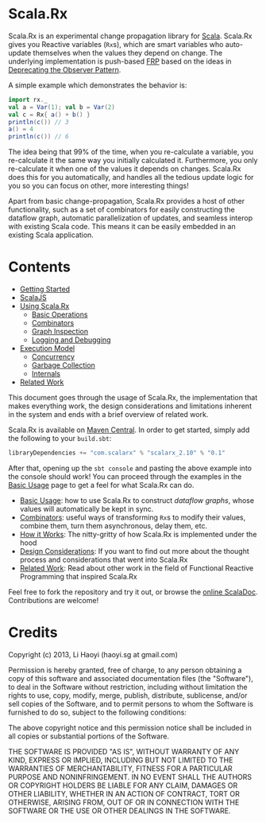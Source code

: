 Scala.Rx
========

Scala.Rx is an experimental change propagation library for [Scala](http://www.scala-lang.org/). Scala.Rx gives you Reactive variables (`Rx`s), which are smart variables who auto-update themselves when the values they depend on change. The underlying implementation is push-based [FRP](http://en.wikipedia.org/wiki/Functional_reactive_programming) based on the ideas in [Deprecating the Observer Pattern](http://infoscience.epfl.ch/record/176887/files/DeprecatingObservers2012.pdf).

A simple example which demonstrates the behavior is:

```scala
import rx._
val a = Var(1); val b = Var(2)
val c = Rx{ a() + b() }
println(c()) // 3
a() = 4
println(c()) // 6
```

The idea being that 99% of the time, when you re-calculate a variable, you re-calculate it the same way you initially calculated it. Furthermore, you only re-calculate it when one of the values it depends on changes. Scala.Rx does this for you automatically, and handles all the tedious update logic for you so you can focus on other, more interesting things!

Apart from basic change-propagation, Scala.Rx provides a host of other functionality, such as a set of combinators for easily constructing the dataflow graph, automatic parallelization of updates, and seamless interop with existing Scala code. This means it can be easily embedded in an existing Scala application.

Contents
========

- [Getting Started](#getting-started)
- [ScalaJS](#scalajs)
- [Using Scala.Rx](#using-scalarx)
  - [Basic Operations](#basic-operations)
  - [Combinators](#combinators)
  - [Graph Inspection](#graph-inspection)
  - [Logging and Debugging](#logging-and-debugging)
- [Execution Model](#execution-model)
  - [Concurrency](#concurrency)
  - [Garbage Collection](#garbage-collection)
  - [Internals](#internals)
- [Related Work](#related-work)

This document goes through the usage of Scala.Rx, the implementation that makes everything work, the design considerations and limitations inherent in the system and ends with a brief overview of related work.

Scala.Rx is available on [Maven Central](http://search.maven.org/#artifactdetails%7Ccom.scalarx%7Cscalarx_2.10%7C0.1%7Cjar). In order to get started, simply add the following to your `build.sbt`:

```scala
libraryDependencies += "com.scalarx" % "scalarx_2.10" % "0.1"
```

After that, opening up the `sbt console` and pasting the above example into the console should work! You can proceed through the examples in the [Basic Usage](https://github.com/lihaoyi/scala.rx/wiki/Basic-Usage) page to get a feel for what Scala.Rx can do.

- [Basic Usage](https://github.com/lihaoyi/scala.rx/wiki/Basic-Usage): how to use Scala.Rx to construct *dataflow graphs*, whose values will automatically be kept in sync.
- [Combinators](https://github.com/lihaoyi/scala.rx/wiki/Combinators): useful ways of transforming `Rx`s to modify their values, combine them, turn them asynchronous, delay them, etc.
- [How it Works](https://github.com/lihaoyi/scala.rx/wiki/How-it-Works): The nitty-gritty of how Scala.Rx is implemented under the hood
- [Design Considerations](https://github.com/lihaoyi/scala.rx/wiki/Design-Considerations): If you want to find out more about the thought process and considerations that went into Scala.Rx
- [Related Work](https://github.com/lihaoyi/scala.rx/wiki/Related-Work): Read about other work in the field of Functional Reactive Programming that inspired Scala.Rx

Feel free to fork the repository and try it out, or browse the [online ScalaDoc](http://lihaoyi.github.io/scala.rx/#package). Contributions are welcome!

Credits
=======

Copyright (c) 2013, Li Haoyi (haoyi.sg at gmail.com)

Permission is hereby granted, free of charge, to any person obtaining a copy of this software and associated documentation files (the "Software"), to deal in the Software without restriction, including without limitation the rights to use, copy, modify, merge, publish, distribute, sublicense, and/or sell copies of the Software, and to permit persons to whom the Software is furnished to do so, subject to the following conditions:

The above copyright notice and this permission notice shall be included in all copies or substantial portions of the Software.

THE SOFTWARE IS PROVIDED "AS IS", WITHOUT WARRANTY OF ANY KIND, EXPRESS OR IMPLIED, INCLUDING BUT NOT LIMITED TO THE WARRANTIES OF MERCHANTABILITY, FITNESS FOR A PARTICULAR PURPOSE AND NONINFRINGEMENT. IN NO EVENT SHALL THE AUTHORS OR COPYRIGHT HOLDERS BE LIABLE FOR ANY CLAIM, DAMAGES OR OTHER LIABILITY, WHETHER IN AN ACTION OF CONTRACT, TORT OR OTHERWISE, ARISING FROM, OUT OF OR IN CONNECTION WITH THE SOFTWARE OR THE USE OR OTHER DEALINGS IN THE SOFTWARE.
